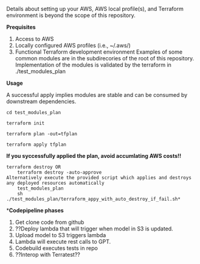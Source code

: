 Details about setting up your AWS, AWS local profile(s), and Terraform environment is beyond the scope of this repository.

**Prequisites**
1. Access to AWS
2. Locally configured AWS profiles (i.e., ~/.aws/)
3. Functional Terraform development environment
Examples of some common modules are in the subdirecories of the root of this repository.
Implementation of the modules is validated by the terraform in ./test_modules_plan

**Usage**

 A successful apply implies modules are stable and can be consumed by downstream dependencies.

    cd test_modules_plan

    terraform init

    terraform plan -out=tfplan

    terraform apply tfplan

**If you syccessfully applied the plan, avoid accumlating AWS costs!!**

    terraform destroy OR 
        terraform destroy -auto-approve
    Alternatively execute the provided script which applies and destroys any deployed resources automatically
        test_modules_plan
        sh ./test_modules_plan/terraform_appy_with_auto_destroy_if_fail.sh*

***Codepipeline phases**

1. Get clone code from github
3. ??Deploy lambda that will trigger when model in S3 is updated.
2. Upload model to S3 triggers lambda
3. Lambda will execute rest calls to GPT.
4. Codebuild executes tests in repo
5. ??Interop with Terratest??
